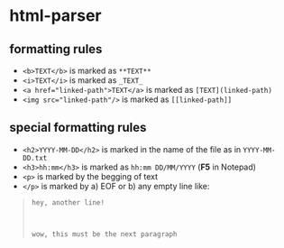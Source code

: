 # html-parser

## formatting rules

- ```<b>TEXT</b>``` is marked as ```**TEXT**```
- ```<i>TEXT</i>``` is marked as ```_TEXT_```
- ```<a href="linked-path">TEXT</a>``` is marked as ```[TEXT](linked-path)```
- ```<img src="linked-path"/>``` is marked as ```[[linked-path]]```

## special formatting rules

- ```<h2>YYYY-MM-DD</h2>``` is marked in the name of the file as in ```YYYY-MM-DD.txt```
- ```<h3>hh:mm</h3>``` is marked as ```hh:mm DD/MM/YYYY``` (**F5** in Notepad)
- ```<p>``` is marked by the begging of text
- ```</p>``` is marked by a) EOF or b) any empty line like:

> ```hey, another line!```
>
> ``` ```
>
> ```wow, this must be the next paragraph```